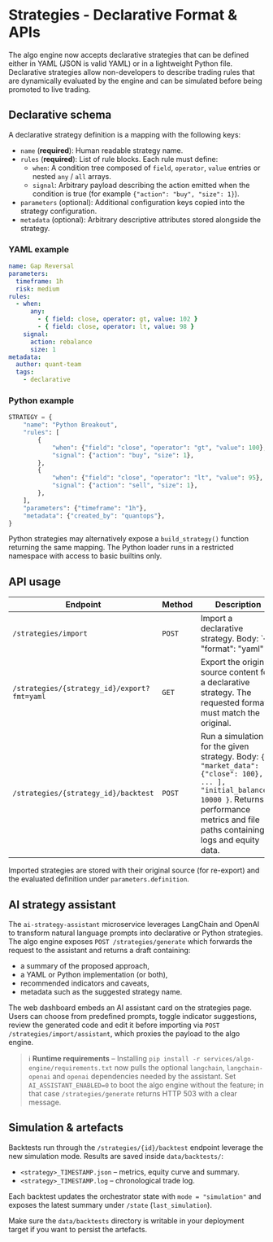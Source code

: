 # Strategies - Declarative Format & APIs

The algo engine now accepts declarative strategies that can be defined either in YAML (JSON is valid YAML) or in a lightweight Python file. Declarative strategies allow non-developers to describe trading rules that are dynamically evaluated by the engine and can be simulated before being promoted to live trading.

## Declarative schema

A declarative strategy definition is a mapping with the following keys:

- `name` (**required**): Human readable strategy name.
- `rules` (**required**): List of rule blocks. Each rule must define:
  - `when`: A condition tree composed of `field`, `operator`, `value` entries or nested `any` / `all` arrays.
  - `signal`: Arbitrary payload describing the action emitted when the condition is true (for example `{"action": "buy", "size": 1}`).
- `parameters` (optional): Additional configuration keys copied into the strategy configuration.
- `metadata` (optional): Arbitrary descriptive attributes stored alongside the strategy.

### YAML example

```yaml
name: Gap Reversal
parameters:
  timeframe: 1h
  risk: medium
rules:
  - when:
      any:
        - { field: close, operator: gt, value: 102 }
        - { field: close, operator: lt, value: 98 }
    signal:
      action: rebalance
      size: 1
metadata:
  author: quant-team
  tags:
    - declarative
```

### Python example

```python
STRATEGY = {
    "name": "Python Breakout",
    "rules": [
        {
            "when": {"field": "close", "operator": "gt", "value": 100},
            "signal": {"action": "buy", "size": 1},
        },
        {
            "when": {"field": "close", "operator": "lt", "value": 95},
            "signal": {"action": "sell", "size": 1},
        },
    ],
    "parameters": {"timeframe": "1h"},
    "metadata": {"created_by": "quantops"},
}
```

Python strategies may alternatively expose a `build_strategy()` function returning the same mapping. The Python loader runs in a restricted namespace with access to basic builtins only.

## API usage

| Endpoint | Method | Description |
| --- | --- | --- |
| `/strategies/import` | `POST` | Import a declarative strategy. Body: `{ "format": "yaml" | "python", "content": "...", "name": "optional override", "tags": [], "enabled": false }`. Returns the created strategy record. |
| `/strategies/{strategy_id}/export?fmt=yaml` | `GET` | Export the original source content for a declarative strategy. The requested format must match the original. |
| `/strategies/{strategy_id}/backtest` | `POST` | Run a simulation for the given strategy. Body: `{ "market_data": [ {"close": 100}, ... ], "initial_balance": 10000 }`. Returns performance metrics and file paths containing logs and equity data. |

Imported strategies are stored with their original source (for re-export) and the evaluated definition under `parameters.definition`.

## AI strategy assistant

The `ai-strategy-assistant` microservice leverages LangChain and OpenAI to transform
natural language prompts into declarative or Python strategies. The algo engine exposes
`POST /strategies/generate` which forwards the request to the assistant and returns a
draft containing:

- a summary of the proposed approach,
- a YAML or Python implementation (or both),
- recommended indicators and caveats,
- metadata such as the suggested strategy name.

The web dashboard embeds an AI assistant card on the strategies page. Users can choose
from predefined prompts, toggle indicator suggestions, review the generated code and
edit it before importing via `POST /strategies/import/assistant`, which proxies the
payload to the algo engine.

> ℹ️ **Runtime requirements** – Installing
> `pip install -r services/algo-engine/requirements.txt` now pulls the optional
> `langchain`, `langchain-openai` and `openai` dependencies needed by the assistant.
> Set `AI_ASSISTANT_ENABLED=0` to boot the algo engine without the feature; in that
> case `/strategies/generate` returns HTTP 503 with a clear message.

## Simulation & artefacts

Backtests run through the `/strategies/{id}/backtest` endpoint leverage the new simulation mode. Results are saved inside `data/backtests/`:

- `<strategy>_TIMESTAMP.json` – metrics, equity curve and summary.
- `<strategy>_TIMESTAMP.log` – chronological trade log.

Each backtest updates the orchestrator state with `mode = "simulation"` and exposes the latest summary under `/state` (`last_simulation`).

Make sure the `data/backtests` directory is writable in your deployment target if you want to persist the artefacts.
